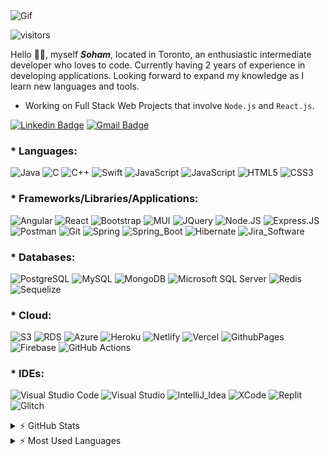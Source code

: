<img src="https://cdn.dribbble.com/users/1059583/screenshots/4171367/media/34e69eb61a7bd8dea1c957a8b82605a7.gif" title="Gif" alt="Gif">

![visitors](https://visitor-badge.glitch.me/badge?page_id=sdthaker.visitor-badge)

Hello 👋🏻, myself ***Soham***, located in Toronto, an enthusiastic intermediate developer who loves to code. Currently having 2 years of experience in developing applications. Looking forward to expand my knowledge as I learn new languages and tools.

* Working on Full Stack Web Projects that involve `Node.js` and `React.js`.

[![Linkedin Badge](https://img.shields.io/badge/LinkedIn-0077B5?style=for-the-badge&logo=linkedin)](https://www.linkedin.com/in/soham-thaker/)
[![Gmail Badge](https://img.shields.io/badge/Gmail-D14836?style=for-the-badge&logo=gmail&logoColor=white&link=mailto:thakersoham3@gmail.com)](mailto:thakersoham3@gmail.com)

### * Languages:

![Java](https://img.shields.io/badge/Java-ED8B00?style=for-the-badge&logo=java&logoColor=white)
![C](https://img.shields.io/badge/C-A8B9CC?style=for-the-badge&logo=C&logoColor=white)
![C++](https://img.shields.io/badge/C++-00599C?style=for-the-badge&logo=cplusplus&logoColor=white)
![Swift](https://img.shields.io/badge/Swift-F05138?style=for-the-badge&logo=swift&logoColor=white)
![JavaScript](https://img.shields.io/badge/JavaScript-F7DF1E?style=for-the-badge&logo=javascript&logoColor=black)
![JavaScript](https://img.shields.io/badge/TypeScript-3178C6?style=for-the-badge&logo=typescript&logoColor=black)
![HTML5](https://img.shields.io/badge/HTML5-E34F26?style=for-the-badge&logo=html5&logoColor=white)
![CSS3](https://img.shields.io/badge/CSS3-1572B6?style=for-the-badge&logo=css3&logoColor=white)

### * Frameworks/Libraries/Applications:

![Angular](https://img.shields.io/badge/Angular-DD0031?style=for-the-badge&logo=angular&logoColor=white)
![React](https://img.shields.io/badge/React-20232A?style=for-the-badge&logo=react&logoColor=61DAFB)
![Bootstrap](https://img.shields.io/badge/Bootstrap-563D7C?style=for-the-badge&logo=bootstrap&logoColor=white)
![MUI](https://img.shields.io/badge/MUI-007FFF?style=for-the-badge&logo=mui&logoColor=white)
![JQuery](https://img.shields.io/badge/jQuery-0769AD?style=for-the-badge&logo=jquery&logoColor=white)
![Node.JS](https://img.shields.io/badge/Node.js-43853D?style=for-the-badge&logo=node.js&logoColor=white)
![Express.JS](https://img.shields.io/badge/Express.js-000000?style=for-the-badge&logo=express&logoColor=white)
![Postman](https://img.shields.io/badge/Postman-FF6C37?style=for-the-badge&logo=postman&logoColor=white)
![Git](https://img.shields.io/badge/Git-F05032?style=for-the-badge&logo=git&logoColor=white)
![Spring](https://img.shields.io/badge/Spring-6DB33F?style=for-the-badge&logo=spring&logoColor=white)
![Spring_Boot](https://img.shields.io/badge/Spring_Boot-6DB33F?style=for-the-badge&logo=springboot&logoColor=white)
![Hibernate](https://img.shields.io/badge/Hibernate-59666C?style=for-the-badge&logo=hibernate&logoColor=white)
![Jira_Software](https://img.shields.io/badge/JIRA_Software-0052CC?style=for-the-badge&logo=jirasoftware&logoColor=white)

### * Databases:
![PostgreSQL](https://img.shields.io/badge/PostgreSQL-316192?style=for-the-badge&logo=postgresql&logoColor=white)
![MySQL](https://img.shields.io/badge/MySQL-4479A1?style=for-the-badge&logo=mysql&logoColor=white)
![MongoDB](https://img.shields.io/badge/MongoDB-4EA94B?style=for-the-badge&logo=mongodb&logoColor=white)
![Microsoft SQL Server](https://img.shields.io/badge/Microsoft_SQL_Server-CC2927?style=for-the-badge&logo=microsoftsqlserver&logoColor=white)
![Redis](https://img.shields.io/badge/Redis-DC382D?style=for-the-badge&logo=redis&logoColor=white)
![Sequelize](https://img.shields.io/badge/Sequelize-52B0E7?style=for-the-badge&logo=sequelize&logoColor=white)

### * Cloud:
![S3](https://img.shields.io/badge/AWS_S3-569A31?style=for-the-badge&logo=amazons3&logoColor=white)
![RDS](https://img.shields.io/badge/AWS_RDS-527FFF?style=for-the-badge&logo=amazonrds&logoColor=white)
![Azure](https://img.shields.io/badge/Azure-0078D4?style=for-the-badge&logo=microsoftazure&logoColor=white)
![Heroku](https://img.shields.io/badge/Heroku-430098?style=for-the-badge&logo=heroku&logoColor=white)
![Netlify](https://img.shields.io/badge/Netlify-00C7B7?style=for-the-badge&logo=netlify&logoColor=white)
![Vercel](https://img.shields.io/badge/Vercel-000000?style=for-the-badge&logo=vercel&logoColor=white)
![GithubPages](https://img.shields.io/badge/Github_Pages-222222?style=for-the-badge&logo=githubpages&logoColor=white)
![Firebase](https://img.shields.io/badge/Firebase-FFCA28?style=for-the-badge&logo=firebase&logoColor=white)
![GitHub Actions](https://img.shields.io/badge/GitHub_Actions-2088FF?style=for-the-badge&logo=githubactions&logoColor=white)

### * IDEs:
![Visual Studio Code](https://img.shields.io/badge/Visual_Studio_Code-0078D4?style=for-the-badge&logo=visualstudiocode&logoColor=white)
![Visual Studio](https://img.shields.io/badge/Visual_Studio-5C2D91?style=for-the-badge&logo=visualstudio&logoColor=white)
![IntelliJ_Idea](https://img.shields.io/badge/Intellij_Idea-000000?style=for-the-badge&logo=intellijidea&logoColor=white)
![XCode](https://img.shields.io/badge/XCode-147EFB?style=for-the-badge&logo=xcode&logoColor=white)
![Replit](https://img.shields.io/badge/Replit-667881?style=for-the-badge&logo=replit&logoColor=white)
![Glitch](https://img.shields.io/badge/Glitch-3333FF?style=for-the-badge&logo=glitch&logoColor=white)

<details>
  <summary> ⚡ GitHub Stats</summary>
  <img align="left" alt="Soham's GitHub Stats" src="https://github-readme-stats.vercel.app/api?username=sdthaker&show_icons=true&hide_border=true" />
</details>
<details>
  <summary> ⚡ Most Used Languages</summary>
<img align="left" alt="Soham's GitHub Top Languages" src="https://github-readme-stats.vercel.app/api/top-langs/?username=sdthaker" />
</details>

